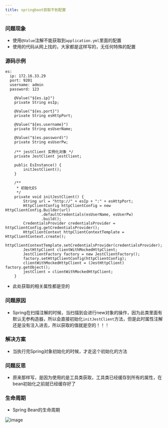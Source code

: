 ```yaml
---
title: springboot获取不到配置
---
```








### 问题现象

* 使用```@Value```注解不能获取到```application.yml```里面的配置
* 使用的代码从网上找的，大家都是这样写的，无任何特殊的配置

### 源码示例
```
es:
  ip: 172.16.33.29
  port: 9201
  username: admin
  password: 123
```

```
    @Value("${es.ip}")
    private String esIp;

    @Value("${es.port}")
    private String esHttpPort;

    @Value("${es.username}")
    private String esUserName;

    @Value("$(es.password)")
    private String esUserPw;

    /** jestClient 实例化对象 */
    private JestClient jestClient;

    public EsInstance() {
        initJestClient();
    }

    /**
     * 初始化ES
     */
    private void initJestClient() {
        String url = "http://" + esIp + ":" + esHttpPort;
        HttpClientConfig httpClientConfig = new HttpClientConfig.Builder(url)
                .defaultCredentials(esUserName, esUserPw)
                .build();
        CredentialsProvider credentialsProvider = httpClientConfig.getCredentialsProvider();
        HttpClientContext httpClientContextTemplate = HttpClientContext.create();
        httpClientContextTemplate.setCredentialsProvider(credentialsProvider);
        JestHttpClient clientWithMockedHttpClient;
        JestClientFactory factory = new JestClientFactory();
        factory.setHttpClientConfig(httpClientConfig);
        clientWithMockedHttpClient = (JestHttpClient) factory.getObject();
        jestClient = clientWithMockedHttpClient;
    }
```
* 此处获取的相关属性都是空的

### 问题原因
* Spring在扫描注解的时候，当扫描到会进行new对象的操作，因为此类里面有默认无参构造器，所以会直接初始化`initJestClient`方法，但是此时属性注解还是没有注入进去，所以获取的值就是空的！！！

### 解决方案
* 当执行完Spring对象初始化的时候，才走这个初始化的方法

### 问题反思
* 原来那样写，是因为使用的是工具类获取，工具类已经缓存到所有的属性，在bean初始化之前就已经缓存好了

### 生命周期
* Spring Bean的生命周期

 ![image](https://note.youdao.com/yws/public/resource/7fc235c525305c0a08973cbf52212bc5/xmlnote/7C755F1ACCFE4BBC9E511AB294ECBB92/6879)